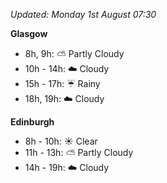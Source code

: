 *Updated: Monday 1st August 07:30*

**Glasgow**

* 8h, 9h: :partly_sunny: Partly Cloudy
* 10h - 14h: :cloud: Cloudy
* 15h - 17h: :umbrella: Rainy
* 18h, 19h: :cloud: Cloudy

**Edinburgh**

* 8h - 10h: :sunny: Clear
* 11h - 13h: :partly_sunny: Partly Cloudy
* 14h - 19h: :cloud: Cloudy
